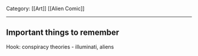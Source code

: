 Category: [[Art]] [[Alien Comic]]
___
## Important things to remember
Hook: conspiracy theories - illuminati, aliens
